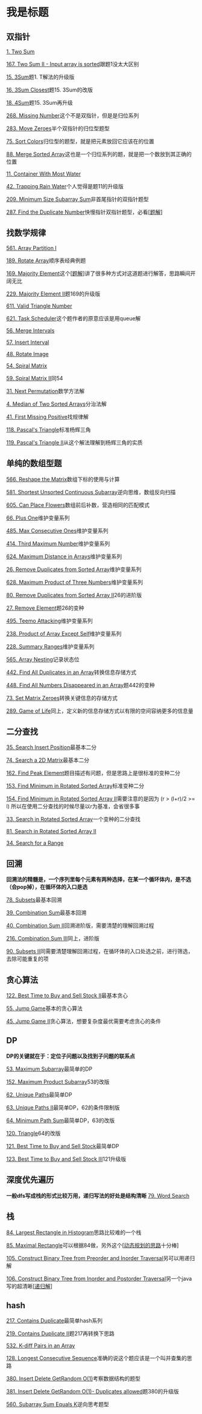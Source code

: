 # 我是标题

## 双指针
[1. Two Sum]()

[167. Two Sum II - Input array is sorted]()跟题1没太大区别

[15. 3Sum]()题1. T解法的升级版

[16. 3Sum Closest]()题15. 3Sum的改版

[18. 4Sum]()题15. 3Sum再升级

[268. Missing Number]()这个不是双指针，但是是归位系列

[283. Move Zeroes]()半个双指针的归位型题型

[75. Sort Colors]()归位型的题型，就是把元素放回它应该在的位置

[88. Merge Sorted Array]()这也是一个归位系列的题，就是把一个数放到其正确的位置

[11. Container With Most Water]()

[42. Trapping Rain Water]()个人觉得是题11的升级版

[209. Minimum Size Subarray Sum]()非首尾指针的双指针题型

[287. Find the Duplicate Number]()快慢指针双指针题型，必看[[题解](http://keithschwarz.com/interesting/code/?dir=find-duplicate)]


## 找数学规律
[561. Array Partition I]()

[189. Rotate Array]()顺序表经典例题

[169. Majority Element]()这个[[题解](https://discuss.leetcode.com/topic/17446/6-suggested-solutions-in-c-with-explanations)]讲了很多种方式对这道题进行解答，思路瞬间开阔无比

[229. Majority Element II]()题169的升级版

[611. Valid Triangle Number]()

[621. Task Scheduler]()这个题作者的原意应该是用queue解

[56. Merge Intervals]()

[57. Insert Interval]()

[48. Rotate Image]()

[54. Spiral Matrix]()

[59. Spiral Matrix II]()同54

[31. Next Permutation]()数学方法解

[4. Median of Two Sorted Arrays]()分治法解

[41. First Missing Positive]()找规律解

[118. Pascal's Triangle]()标准杨辉三角

[119. Pascal's Triangle II]()从这个解法理解到杨辉三角的实质

## 单纯的数组型题
[566. Reshape the Matrix]()数组下标的使用与计算

[581. Shortest Unsorted Continuous Subarray]()逆向思维，数组反向扫描

[605. Can Place Flowers]()数组前后补数，营造相同的匹配模式

[66. Plus One]()维护变量系列

[485. Max Consecutive Ones]()维护变量系列

[414. Third Maximum Number]()维护变量系列

[624. Maximum Distance in Arrays]()维护变量系列

[26. Remove Duplicates from Sorted Array]()维护变量系列

[628. Maximum Product of Three Numbers]()维护变量系列

[80. Remove Duplicates from Sorted Array II]()26的进阶版

[27. Remove Element]()题26的变种

[495. Teemo Attacking]()维护变量系列

[238. Product of Array Except Self]()维护变量系列

[228. Summary Ranges]()维护变量系列

[565. Array Nesting]()记录状态位

[442. Find All Duplicates in an Array]()转换信息存储方式

[448. Find All Numbers Disappeared in an Array]()题442的变种

[73. Set Matrix Zeroes]()转换关键信息的存储方式

[289. Game of Life]()同上，定义新的信息存储方式以有限的空间容纳更多的信息量

## 二分查找
[35. Search Insert Position]()最基本二分

[74. Search a 2D Matrix]()最基本二分

[162. Find Peak Element]()题目描述有问题，但是思路上是很标准的变种二分

[153. Find Minimum in Rotated Sorted Array]()标准变种二分

[154. Find Minimum in Rotated Sorted Array II]()需要注意的是因为 (r > (l+r)/2 >= l) 所以在使用二分查找的时候尽量以r为基准，会省很多事

[33. Search in Rotated Sorted Array]()一个变种的二分查找

[81. Search in Rotated Sorted Array II]()

[34. Search for a Range]()

## 回溯 
**回溯法的精髓是，一个序列里每个元素有两种选择，在某一个循环体内，是不选（会pop掉），在循环体的入口是选**

[78. Subsets]()最基本回溯

[39. Combination Sum]()最基本回溯

[40. Combination Sum II]()回溯进阶版，需要清楚的理解回溯过程

[216. Combination Sum III]()同上，进阶版

[90. Subsets II]()同需要清楚理解回溯过程，在循环体的入口处选之前，进行筛选，去除可能重复的项

## 贪心算法
[122. Best Time to Buy and Sell Stock II]()最基本贪心

[55. Jump Game]()基本的贪心算法

[45. Jump Game II]()贪心算法，想要复杂度最优需要考虑贪心的条件

## DP
**DP的关键就在于：定位子问题以及找到子问题的联系点**

[53. Maximum Subarray]()最简单的DP

[152. Maximum Product Subarray]()53的改版

[62. Unique Paths]()最简单DP

[63. Unique Paths II]()最简单DP，62的条件限制版

[64. Minimum Path Sum]()最简单DP，63的改版

[120. Triangle]()64的改版

[121. Best Time to Buy and Sell Stock]()最简单DP

[123. Best Time to Buy and Sell Stock III]()121升级版


## 深度优先遍历
**一般dfs写成栈的形式比较万用，递归写法的好处是结构清晰**
[79. Word Search]()


## 栈
[84. Largest Rectangle in Histogram]()思路比较难的一个栈

[85. Maximal Rectangle]()可以根据84做，另外这个[[动态规划的思路](https://discuss.leetcode.com/topic/6650/share-my-dp-solution)十分棒]

[105. Construct Binary Tree from Preorder and Inorder Traversal]()另可以用递归解

[106. Construct Binary Tree from Inorder and Postorder Traversal]()另一个java写的超清晰[[递归解](https://discuss.leetcode.com/topic/3296/my-recursive-java-code-with-o-n-time-and-o-n-space)]


## hash
[217. Contains Duplicate]()最简单hash系列

[219. Contains Duplicate II]()题217再转换下思路

[532. K-diff Pairs in an Array]()

[128. Longest Consecutive Sequence]()准确的说这个题应该是一个叫并查集的思路

[380. Insert Delete GetRandom O(1)]()考察数据结构的题型

[381. Insert Delete GetRandom O(1)- Duplicates allowed]()题380的升级版

[560. Subarray Sum Equals K]()逆向思考题型
